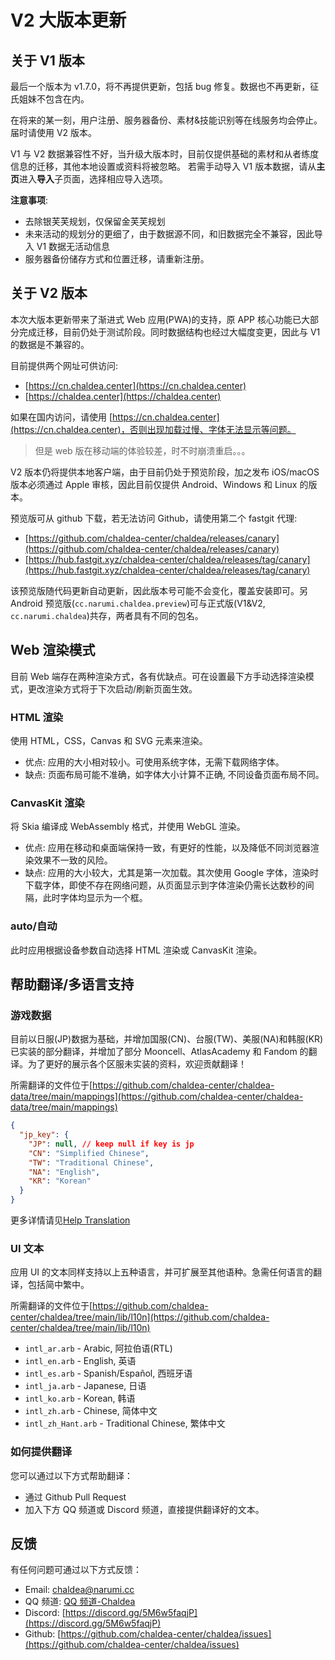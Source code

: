 # V2 大版本更新

## 关于 V1 版本

最后一个版本为 v1.7.0，将不再提供更新，包括 bug 修复。数据也不再更新，征氏姐妹不包含在内。

在将来的某一刻，用户注册、服务器备份、素材&技能识别等在线服务均会停止。届时请使用 V2 版本。

V1 与 V2 数据兼容性不好，当升级大版本时，目前仅提供基础的素材和从者练度信息的迁移，其他本地设置或资料将被忽略。
若需手动导入 V1 版本数据，请从**主页**进入**导入**子页面，选择相应导入选项。

**注意事项**:

- 去除银芙芙规划，仅保留金芙芙规划
- 未来活动的规划分的更细了，由于数据源不同，和旧数据完全不兼容，因此导入 V1 数据无活动信息
- 服务器备份储存方式和位置迁移，请重新注册。

## 关于 V2 版本

本次大版本更新带来了渐进式 Web 应用(PWA)的支持，原 APP 核心功能已大部分完成迁移，目前仍处于测试阶段。同时数据结构也经过大幅度变更，因此与 V1 的数据是不兼容的。

目前提供两个网址可供访问:

- [https://cn.chaldea.center](https://cn.chaldea.center)
- [https://chaldea.center](https://chaldea.center)

如果在国内访问，请使用 [https://cn.chaldea.center](https://cn.chaldea.center)，否则出现加载过慢、字体无法显示等问题。

> 但是 web 版在移动端的体验较差，时不时崩溃重启。。。

V2 版本仍将提供本地客户端，由于目前仍处于预览阶段，加之发布 iOS/macOS 版本必须通过 Apple 审核，因此目前仅提供 Android、Windows 和 Linux 的版本。

预览版可从 github 下载，若无法访问 Github，请使用第二个 fastgit 代理:

- [https://github.com/chaldea-center/chaldea/releases/canary](https://github.com/chaldea-center/chaldea/releases/canary)
- [https://hub.fastgit.xyz/chaldea-center/chaldea/releases/tag/canary](https://hub.fastgit.xyz/chaldea-center/chaldea/releases/tag/canary)

该预览版随代码更新自动更新，因此版本号可能不会变化，覆盖安装即可。另 Android 预览版(`cc.narumi.chaldea.preview`)可与正式版(V1&V2, `cc.narumi.chaldea`)共存，两者具有不同的包名。

## Web 渲染模式

目前 Web 端存在两种渲染方式，各有优缺点。可在设置最下方手动选择渲染模式，更改渲染方式将于下次启动/刷新页面生效。

### HTML 渲染

使用 HTML，CSS，Canvas 和 SVG 元素来渲染。

- 优点: 应用的大小相对较小。可使用系统字体，无需下载网络字体。
- 缺点: 页面布局可能不准确，如字体大小计算不正确, 不同设备页面布局不同。

### CanvasKit 渲染

将 Skia 编译成 WebAssembly 格式，并使用 WebGL 渲染。

- 优点: 应用在移动和桌面端保持一致，有更好的性能，以及降低不同浏览器渲染效果不一致的风险。
- 缺点: 应用的大小较大，尤其是第一次加载。其次使用 Google 字体，渲染时下载字体，即使不存在网络问题，从页面显示到字体渲染仍需长达数秒的间隔，此时字体均显示为一个框。

### auto/自动

此时应用根据设备参数自动选择 HTML 渲染或 CanvasKit 渲染。

## 帮助翻译/多语言支持

### 游戏数据

目前以日服(JP)数据为基础，并增加国服(CN)、台服(TW)、美服(NA)和韩服(KR)已实装的部分翻译，并增加了部分 Mooncell、AtlasAcademy 和 Fandom 的翻译。为了更好的展示各个区服未实装的资料，欢迎贡献翻译！

所需翻译的文件位于[https://github.com/chaldea-center/chaldea-data/tree/main/mappings](https://github.com/chaldea-center/chaldea-data/tree/main/mappings)

```json
{
  "jp_key": {
    "JP": null, // keep null if key is jp
    "CN": "Simplified Chinese",
    "TW": "Traditional Chinese",
    "NA": "English",
    "KR": "Korean"
  }
}
```

更多详情请见[Help Translation](/translation.md)

### UI 文本

应用 UI 的文本同样支持以上五种语言，并可扩展至其他语种。急需任何语言的翻译，包括简中繁中。

所需翻译的文件位于[https://github.com/chaldea-center/chaldea/tree/main/lib/l10n](https://github.com/chaldea-center/chaldea/tree/main/lib/l10n)

- `intl_ar.arb` - Arabic, 阿拉伯语(RTL)
- `intl_en.arb` - English, 英语
- `intl_es.arb` - Spanish/Español, 西班牙语
- `intl_ja.arb` - Japanese, 日语
- `intl_ko.arb` - Korean, 韩语
- `intl_zh.arb` - Chinese, 简体中文
- `intl_zh_Hant.arb` - Traditional Chinese, 繁体中文

### 如何提供翻译

您可以通过以下方式帮助翻译：

- 通过 Github Pull Request
- 加入下方 QQ 频道或 Discord 频道，直接提供翻译好的文本。

## 反馈

有任何问题可通过以下方式反馈：

- Email: [chaldea@narumi.cc](mailto:chaldea.narumi.cc)
- QQ 频道: [QQ 频道-Chaldea](https://qun.qq.com/qqweb/qunpro/share?_wv=3&_wwv=128&inviteCode=1bVHFW&from=181074&biz=ka&shareSource=5)
- Discord: [https://discord.gg/5M6w5faqjP](https://discord.gg/5M6w5faqjP)
- Github: [https://github.com/chaldea-center/chaldea/issues](https://github.com/chaldea-center/chaldea/issues)
